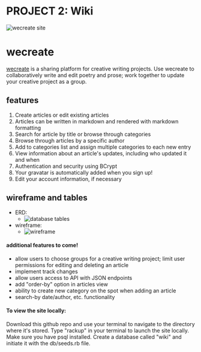 # PROJECT 2: Wiki

![wecreate site](https://trello-attachments.s3.amazonaws.com/56a59d42ccb6b3bb7541b7a9/1618x1290/bb07a058042325080eed8dda68fcbe38/wecreate.png "wecreate site")

# wecreate
[wecreate](https://ga-project2.herokuapp.com/) is a sharing platform for creative writing projects. Use wecreate to collaboratively write and edit poetry and prose; work together to update your creative project as a group. 


## features
1. Create articles or edit existing articles
1. Articles can be written in markdown and rendered with markdown formatting
1. Search for article by title or browse through categories
1. Browse through articles by a specific author
1. Add to categories list and assign multiple categories to each new entry
1. View information about an article's updates, including who updated it and when
1. Authentication and security using BCrypt
1. Your gravatar is automatically added when you sign up!
1. Edit your account information, if necessary



## wireframe and tables
- ERD:
    - ![database tables](https://trello-attachments.s3.amazonaws.com/56a597618d216e71ec9b50c3/600x800/ffca684bb77ba196b422abad5f182bc6/IMG_0962.JPG.jpg "db tables")
- wireframe:
    - ![wireframe](https://trello-attachments.s3.amazonaws.com/56a5973f57cedfd3feaf1c1b/600x800/7c30e483eb9a836eaaf2edd4fa84197b/IMG_0964.JPG.jpg "wireframe")


#### additional features to come!
- allow users to choose groups for a creative writing project; limit user permissions for editing and deleting an article
- implement track changes
- allow users access to API with JSON endpoints
- add "order-by" option in articles view
- ability to create new category on the spot when adding an article
- search-by date/author, etc. functionality


#### To view the site locally:
Download this github repo and use your terminal to navigate to the directory where it's stored. Type "rackup" in your terminal to launch the site locally. Make sure you have psql installed. Create a database called "wiki" and initiate it with the db/seeds.rb file.

